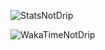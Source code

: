 ![StatsNotDrip](https://github-readme-stats-crushernotdrip.vercel.app/api?username=CrusherNotDrip&custom_title=StatsNotDrip&show=reviews,discussions_started,discussions_answered,prs_merged,prs_merged_percentage&show_icons=true&include_all_commits=true&theme=transparent&disable_animations=true)

![WakaTimeNotDrip](https://github-readme-stats-crushernotdrip.vercel.app/api/wakatime?username=CrusherNotDrip&custom_title=WakaTimeNotDrip&theme=transparent&layout=compact&disable_animations=true)
